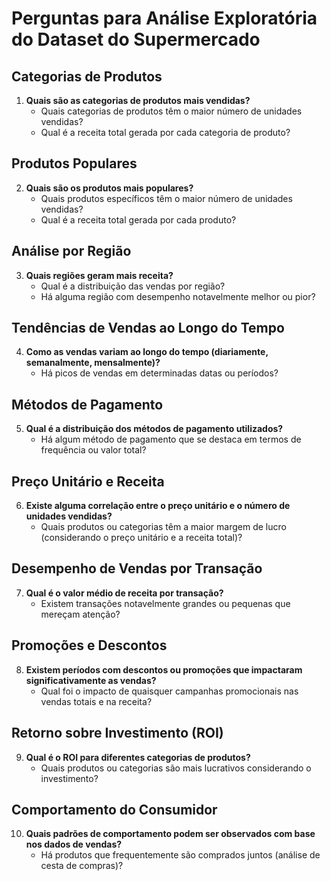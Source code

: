 # Perguntas para Análise Exploratória do Dataset do Supermercado

## Categorias de Produtos
1. **Quais são as categorias de produtos mais vendidas?**
   - Quais categorias de produtos têm o maior número de unidades vendidas?
   - Qual é a receita total gerada por cada categoria de produto?

## Produtos Populares
2. **Quais são os produtos mais populares?**
   - Quais produtos específicos têm o maior número de unidades vendidas?
   - Qual é a receita total gerada por cada produto?

## Análise por Região
3. **Quais regiões geram mais receita?**
   - Qual é a distribuição das vendas por região?
   - Há alguma região com desempenho notavelmente melhor ou pior?

## Tendências de Vendas ao Longo do Tempo
4. **Como as vendas variam ao longo do tempo (diariamente, semanalmente, mensalmente)?**
   - Há picos de vendas em determinadas datas ou períodos?

## Métodos de Pagamento
5. **Qual é a distribuição dos métodos de pagamento utilizados?**
   - Há algum método de pagamento que se destaca em termos de frequência ou valor total?

## Preço Unitário e Receita
6. **Existe alguma correlação entre o preço unitário e o número de unidades vendidas?**
   - Quais produtos ou categorias têm a maior margem de lucro (considerando o preço unitário e a receita total)?

## Desempenho de Vendas por Transação
7. **Qual é o valor médio de receita por transação?**
   - Existem transações notavelmente grandes ou pequenas que mereçam atenção?

## Promoções e Descontos
8. **Existem períodos com descontos ou promoções que impactaram significativamente as vendas?**
   - Qual foi o impacto de quaisquer campanhas promocionais nas vendas totais e na receita?

## Retorno sobre Investimento (ROI)
9. **Qual é o ROI para diferentes categorias de produtos?**
   - Quais produtos ou categorias são mais lucrativos considerando o investimento?

## Comportamento do Consumidor
10. **Quais padrões de comportamento podem ser observados com base nos dados de vendas?**
    - Há produtos que frequentemente são comprados juntos (análise de cesta de compras)?

